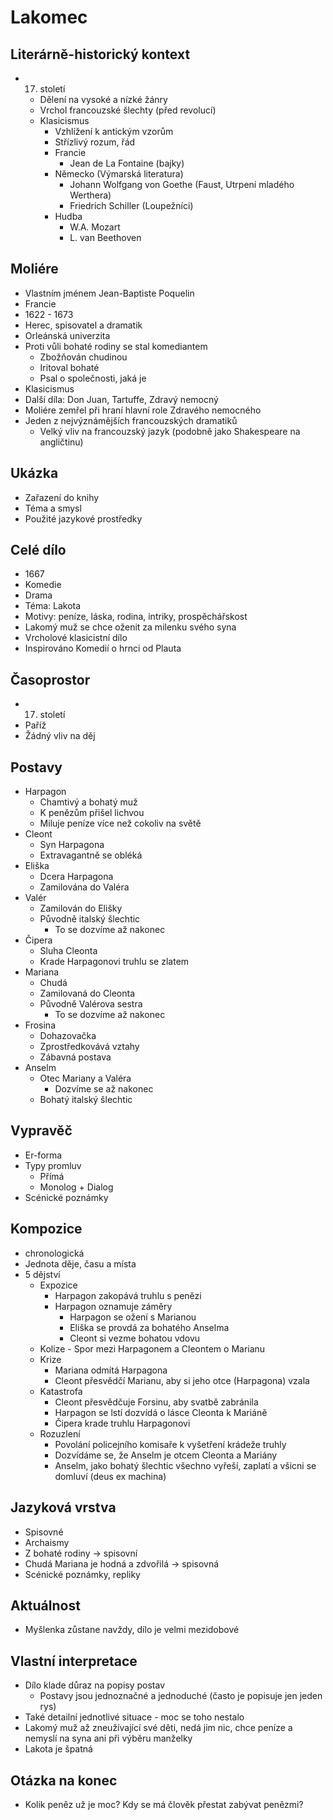 # Lakomec

## Literárně-historický kontext
- 17. století
    - Dělení na vysoké a nízké žánry
    - Vrchol francouzské šlechty (před revolucí)
    - Klasicismus
        - Vzhlížení k antickým vzorům
        - Střízlivý rozum, řád
        - Francie
            - Jean de La Fontaine (bajky)
        - Německo (Výmarská literatura)
            - Johann Wolfgang von Goethe (Faust, Utrpení mladého Werthera)
            - Friedrich Schiller (Loupežníci)
        - Hudba
            - W.A. Mozart
            - L. van Beethoven

## Moliére
- Vlastním jménem Jean-Baptiste Poquelin
- Francie
- 1622 - 1673
- Herec, spisovatel a dramatik
- Orleánská univerzita
- Proti vůli bohaté rodiny se stal komediantem
    - Zbožňován chudinou
    - Iritoval bohaté
    - Psal o společnosti, jaká je
- Klasicismus
- Další díla: Don Juan, Tartuffe, Zdravý nemocný
- Moliére zemřel při hraní hlavní role Zdravého nemocného
- Jeden z nejvýznámějších francouzských dramatiků
    - Velký vliv na francouzský jazyk (podobně jako Shakespeare na angličtinu)

## Ukázka
- Zařazení do knihy
- Téma a smysl
- Použité jazykové prostředky

## Celé dílo
- 1667
- Komedie
- Drama
- Téma: Lakota
- Motivy: peníze, láska, rodina, intriky, prospěchářskost
- Lakomý muž se chce oženit za milenku svého syna
- Vrcholové klasicistní dílo
- Inspirováno Komedií o hrnci od Plauta


## Časoprostor
- 17. století
- Paříž
- Žádný vliv na děj

## Postavy
- Harpagon
    - Chamtivý a bohatý muž 
    - K penězům přišel lichvou
    - Miluje peníze více než cokoliv na světě
- Cleont
    - Syn Harpagona
    - Extravagantně se obléká
- Eliška
    - Dcera Harpagona
    - Zamilována do Valéra
- Valér
    - Zamilován do Elišky
    - Původně italský šlechtic
        - To se dozvíme až nakonec
- Čipera
    - Sluha Cleonta
    - Krade Harpagonovi truhlu se zlatem
- Mariana
    - Chudá
    - Zamilovaná do Cleonta
    - Původně Valérova sestra
        - To se dozvíme až nakonec
- Frosina
    - Dohazovačka
    - Zprostředkovává vztahy
    - Zábavná postava
- Anselm
    - Otec Mariany a Valéra
        - Dozvíme se až nakonec
    - Bohatý italský šlechtic


## Vypravěč
- Er-forma
- Typy promluv
    - Přímá
    - Monolog + Dialog
- Scénické poznámky

## Kompozice
- chronologická
- Jednota děje, času a místa
- 5 dějství
    - Expozice
        - Harpagon zakopává truhlu s penězi
        - Harpagon oznamuje záměry
            - Harpagon se ožení s Marianou
            - Eliška se provdá za bohatého Anselma
            - Cleont si vezme bohatou vdovu
    - Kolize 
          - Spor mezi Harpagonem a Cleontem o Marianu
    - Krize
        - Mariana odmítá Harpagona
        - Cleont přesvědčí Marianu, aby si jeho otce (Harpagona) vzala
    - Katastrofa
        - Cleont přesvědčuje Forsinu, aby svatbě zabránila
        - Harpagon se lstí dozvídá o lásce Cleonta k Mariáně
        - Čipera krade truhlu Harpagonovi
    - Rozuzlení
        - Povolání policejního komisaře k vyšetření krádeže truhly
        - Dozvídáme se, že Anselm je otcem Cleonta a Mariány
        - Anselm, jako bohatý šlechtic všechno vyřeší, zaplatí a všicni se domluví (deus ex machina)

## Jazyková vrstva
- Spisovné
- Archaismy
- Z bohaté rodiny -> spisovní
- Chudá Mariana je hodná a zdvořilá -> spisovná
- Scénické poznámky, repliky

## Aktuálnost
- Myšlenka zůstane navždy, dílo je velmi mezidobové

## Vlastní interpretace
- Dílo klade důraz na popisy postav
    - Postavy jsou jednoznačné a jednoduché (často je popisuje jen jeden rys) 
- Také detailní jednotlivé situace - moc se toho nestalo
- Lakomý muž až zneužívající své děti, nedá jim nic, chce peníze a nemyslí na syna ani při výběru manželky
- Lakota je špatná

## Otázka na konec
- Kolik peněz už je moc? Kdy se má člověk přestat zabývat penězmi?
